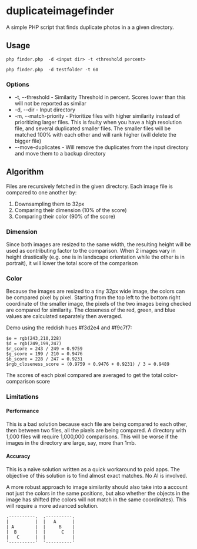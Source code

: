 # duplicateimagefinder
A simple PHP script that finds duplicate photos in a a given directory. 

## Usage

```
php finder.php  -d <input dir> -t <threshold percent>

php finder.php  -d testfolder -t 60
```

### Options
* -t, --threshold - Similarity Threshold in percent. Scores lower than this will not be reported as similar
* -d, --dir - Input directory
* -m, --match-priority - Prioritize files with higher similarity instead of prioritizing larger files. This is faulty when you have a high resolution file, and several duplicated smaller files. The smaller files will be matched 100% with each other and will rank higher (will delete the bigger file)
* --move-duplicates - Will remove the duplicates from the input directory and move them to a backup directory

## Algorithm
Files are recursively fetched in the given directory. Each image file is compared to one another by:
1. Downsampling them to 32px
1. Comparing their dimension (10% of the score)
2. Comparing their color (90% of the score)

### Dimension
Since both images are resized to the same width, the resulting height will be used as contributing factor to the comparison. When 2 images vary in height drastically (e.g. one is in landscape orientation while the other is in portrait), it will lower the total score of the comparison

### Color
Because the images are resized to a tiny 32px wide image, the colors can be compared pixel by pixel. Starting from the top left to the bottom right coordinate of the smaller image, the pixels of the two images being checked are compared for similarity. The closeness of the red, green, and blue values are calculated separately then averaged.

Demo using the reddish hues #f3d2e4 and #f9c7f7:

```
$e = rgb(243,210,228)
$d = rgb(249,199,247)
$r_score = 243 / 249 = 0.9759
$g_score = 199 / 210 = 0.9476
$b_score = 228 / 247 = 0.9231
$rgb_closeness_score = (0.9759 + 0.9476 + 0.9231) / 3 = 0.9489
```

The scores of each pixel compared are averaged to get the total color-comparison score

### Limitations

#### Performance
This is a bad solution because each file are being compared to each other,
then between two files, all the pixels are being compared. A directory with 1,000 files will require 1,000,000 comparisons. 
This will be worse if the images in the directory are large, say, more than 1mb.

#### Accuracy
This is a naïve solution written as a quick workaround to paid apps. The objective of this solution is to find almost exact matches. No AI is involved.

A more robust approach to image similarity should also take into a account not just the colors in the same positions, but also whether the objects in the image has shifted (the colors will not match in the same coordinates). This will require a more advanced solution.

```
.----------.  .----------.
|          |  |   A      |
| A        |  |     B    |
|  B       |  |      C   |
|   C      |  |          |
'----------'  '----------'
```
